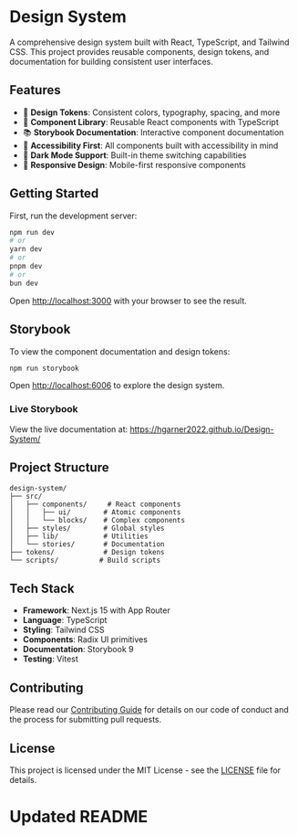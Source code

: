 # Design System

A comprehensive design system built with React, TypeScript, and Tailwind CSS. This project provides reusable components, design tokens, and documentation for building consistent user interfaces.

## Features

- 🎨 **Design Tokens**: Consistent colors, typography, spacing, and more
- 🧩 **Component Library**: Reusable React components with TypeScript
- 📚 **Storybook Documentation**: Interactive component documentation
- 🎯 **Accessibility First**: All components built with accessibility in mind
- 🌙 **Dark Mode Support**: Built-in theme switching capabilities
- 📱 **Responsive Design**: Mobile-first responsive components

## Getting Started

First, run the development server:

```bash
npm run dev
# or
yarn dev
# or
pnpm dev
# or
bun dev
```

Open [http://localhost:3000](http://localhost:3000) with your browser to see the result.

## Storybook

To view the component documentation and design tokens:

```bash
npm run storybook
```

Open [http://localhost:6006](http://localhost:6006) to explore the design system.

### Live Storybook

View the live documentation at: https://hgarner2022.github.io/Design-System/

## Project Structure

```
design-system/
├── src/
│   ├── components/     # React components
│   │   ├── ui/        # Atomic components
│   │   └── blocks/    # Complex components
│   ├── styles/        # Global styles
│   ├── lib/           # Utilities
│   └── stories/       # Documentation
├── tokens/            # Design tokens
└── scripts/          # Build scripts
```

## Tech Stack

- **Framework**: Next.js 15 with App Router
- **Language**: TypeScript
- **Styling**: Tailwind CSS
- **Components**: Radix UI primitives
- **Documentation**: Storybook 9
- **Testing**: Vitest

## Contributing

Please read our [Contributing Guide](CONTRIBUTING.md) for details on our code of conduct and the process for submitting pull requests.

## License

This project is licensed under the MIT License - see the [LICENSE](LICENSE) file for details.
# Updated README
